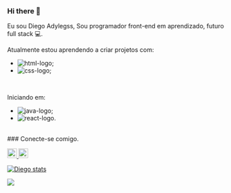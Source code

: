 ### Hi there 👋

Eu sou Diego Adylegss,
Sou programador front-end em aprendizado, futuro full stack 💻. 

Atualmente estou aprendendo a criar projetos com:
- <img src="https://img.shields.io/badge/HTML5-E34F26?style=for-the-badge&logo=html5&logoColor=white" alt="html-logo">; 
- <img src="https://img.shields.io/badge/CSS-239120?&style=for-the-badge&logo=css3&logoColor=white" alt="css-logo">;  
<br>

Iniciando em:
- <img src="https://img.shields.io/badge/JavaScript-F7DF1E?style=for-the-badge&logo=javascript&logoColor=black" alt="java-logo">;
- <img src="https://img.shields.io/badge/React-20232A?style=for-the-badge&logo=react&logoColor=61DAFB" alt="react-logo">.
<br>
### Conecte-se comigo.
<p>

<a href="https://www.instagram.com/diegoadylegss/">
<img align="left alt="instagram" width="22px" src="https://cdn.jsdelivr.net/npm/simple-icons@v3/icons/instagram.svg">
</a>
<a href="https://www.linkedin.com/in/diego-adylegss/">
<img align="left alt="linkedin" width="22px" src="https://https://cdn.jsdelivr.net/npm/simple-icons@v3/icons/linkedin.svg">
</a>
</p>

[![Diego stats](https://github-readme-stats.vercel.app/api?username=Diegoadylegss)](https://github.com/anuraghazra/github-readme-stats)

![](https://komarev.com/ghpvc/?username=Diegoadylegss)
